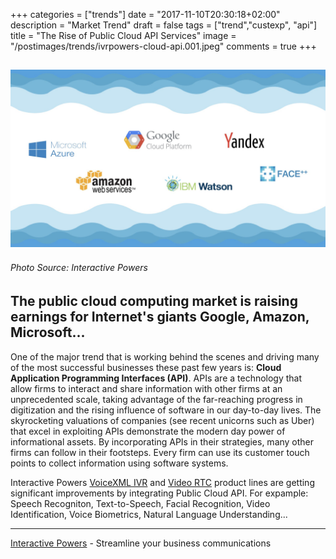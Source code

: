 +++
categories = ["trends"]
date = "2017-11-10T20:30:18+02:00"
description = "Market Trend"
draft = false
tags = ["trend","custexp", "api"]
title = "The Rise of Public Cloud API Services"
image = "/postimages/trends/ivrpowers-cloud-api.001.jpeg"
comments = true
+++

![Cloud API providers](/postimages/trends/ivrpowers-cloud-api.001.jpeg)
------------
###### Photo Source: Interactive Powers

##	The public cloud computing market is raising earnings for Internet's giants Google, Amazon, Microsoft...

One of the major trend that is working behind the scenes and driving many of the most successful businesses these past few years is: **Cloud Application Programming Interfaces (API)**.  APIs are a technology that allow firms to interact and share information with other firms at an unprecedented scale, taking advantage of the far-reaching progress in digitization and the rising influence of software in our day-to-day lives. The skyrocketing valuations of companies (see recent unicorns such as Uber) that excel in exploiting APIs demonstrate the modern day power of informational assets. By incorporating APIs in their strategies, many other firms can follow in their footsteps. Every firm can use its customer touch points to collect information using software systems.

Interactive Powers [VoiceXML IVR](http://blog.ivrpowers.com/post/products/voicexml-ivr/) and [Video RTC](http://blog.ivrpowers.com/post/products/video-rtc/) product lines are getting significant improvements by integrating Public Cloud API. For expample: Speech Recogniton, Text-to-Speech, Facial Recognition, Video Identification, Voice Biometrics, Natural Language Understanding...

---
[Interactive Powers](http://www.ivrpowers.com/) - Streamline your business communications


